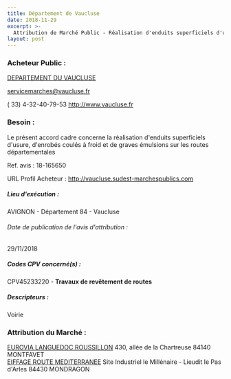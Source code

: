 ```yaml
---
title: Département de Vaucluse
date: 2018-11-29
excerpt: >-
  Attribution de Marché Public - Réalisation d'enduits superficiels d'usure, d'enrobés coulés à froid et de graves émulsions sur routes départementales
layout: post
---
```


### Acheteur Public : 
<a href="/acheteur-33/siren-228400016"> DEPARTEMENT DU VAUCLUSE</a><br/>



servicemarches@vaucluse.fr

( 33) 4-32-40-79-53
http://www.vaucluse.fr
### Besoin :

Le présent accord cadre concerne la réalisation d'enduits superficiels d'usure, d'enrobés coulés à froid et de graves émulsions sur les routes départementales

Ref. avis : 18-165650

URL Profil Acheteur : http://vaucluse.sudest-marchespublics.com

##### Lieu d'exécution :

AVIGNON - Département 84 - Vaucluse

###### Date de publication de l'avis d'attribution : 
29/11/2018

##### Codes CPV concerné(s) :
CPV45233220 - **Travaux de revêtement de routes** <br/>

##### Descripteurs :
Voirie <br/>

### Attribution du Marché :
<a href="/entreprise-261/siren-428613525"> EUROVIA LANGUEDOC ROUSSILLON</a>    430, allée de la Chartreuse 84140 MONTFAVET <br/>
<a href="/entreprise-258/siren-398762211"> EIFFAGE ROUTE MEDITERRANEE</a>    Site Industriel le Millénaire - Lieudit le Pas d'Arles 84430 MONDRAGON <br/>
